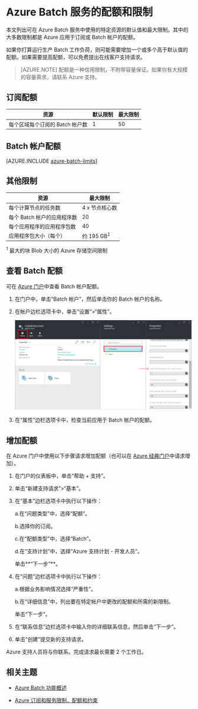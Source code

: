 <properties
	pageTitle="Batch 服务配额和限制 | Microsoft Azure"
	description="了解使用 Azure Batch 服务时的配额、限制和约束"
	services="batch"
	documentationCenter=""
	authors="dlepow"
	manager="timlt"
	editor=""/>

<tags
	ms.service="batch"
	ms.date="03/11/2016"
	wacn.date="04/12/2016"/>



# Azure Batch 服务的配额和限制

本文列出可在 Azure Batch 服务中使用的特定资源的默认值和最大限制。其中的大多数限制都是 Azure 应用于订阅或 Batch 帐户的配额。

如果你打算运行生产 Batch 工作负荷，则可能需要增加一个或多个高于默认值的配额。如果需要提高配额，可以免费提出在线客户支持请求。

>[AZURE.NOTE] 配额是一种信用限制，不附带容量保证。如果你有大规模的容量需求，请联系 Azure 支持。

## 订阅配额
资源|默认限制|最大限制
---|---|---
每个区域每个订阅的 Batch 帐户数|1|50

## Batch 帐户配额
[AZURE.INCLUDE [azure-batch-limits](../includes/azure-batch-limits.md)]

## 其他限制
资源|最大限制
---|---
每个计算节点的任务数 | 4 x 节点核心数
每个 Batch 帐户的应用程序数 | 20
每个应用程序的应用程序包数 | 40
应用程序包大小（每个） | 约 195 GB<sup>1</sup>

<sup>1</sup> 最大的块 Blob 大小的 Azure 存储空间限制

## 查看 Batch 配额

可在 [Azure 门户](https://manage.windowsazure.cn)中查看 Batch 帐户配额。

1. 在门户中，单击“Batch 帐户”，然后单击你的 Batch 帐户的名称。

2. 在帐户边栏选项卡中，单击“设置”>“属性”。

	![Batch 帐户配额][account_quotas]

3. 在“属性”边栏选项卡中，检查当前应用于 Batch 帐户的配额。

## 增加配额

在 Azure 门户中使用以下步骤请求增加配额（也可以在 [Azure 经典门户](https://manage.windowsazure.cn/)中请求增加）。

1. 在门户的仪表板中，单击“帮助 + 支持”。

2. 单击“新建支持请求”>“基本”。

3. 在“基本”边栏选项卡中执行以下操作：

	a.在“问题类型”中，选择“配额”。

	b.选择你的订阅。

	c.在“配额类型”中，选择“Batch”。

	d.在“支持计划”中，选择“Azure 支持计划 - 开发人员”。

	单击**“下一步”**。

4. 在“问题”边栏选项卡中执行以下操作：

	a.根据业务影响情况选择“严重性”。

	b.在“详细信息”中，列出要在特定帐户中更改的配额和所需的新限制。

	单击“下一步”。

5. 在“联系信息”边栏选项卡中输入你的详细联系信息，然后单击“下一步”。

6. 单击“创建”提交新的支持请求。

Azure 支持人员将与你联系。完成请求最长需要 2 个工作日。

## 相关主题

* [Azure Batch 功能概述](/documentation/articles/batch-api-basics)

* [Azure 订阅和服务限制、配额和约束](/documentation/articles/azure-subscription-service-limits)

[account_quotas]: ./media/batch-quota-limit/accountquota_portal.PNG

<!---HONumber=Mooncake_0405_2016-->